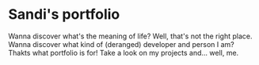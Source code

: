 # Sandi's portfolio
Wanna discover what's the meaning of life? Well, that's not the right place. Wanna discover what kind of (deranged) developer and person I am? Thakts what portfolio is for! Take a look on my projects and... well, me.
